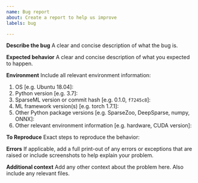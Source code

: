 ```yaml
---
name: Bug report
about: Create a report to help us improve
labels: bug

---
```


**Describe the bug**
A clear and concise description of what the bug is.

**Expected behavior**
A clear and concise description of what you expected to happen.

**Environment**
Include all relevant environment information:
1. OS [e.g. Ubuntu 18.04]:
2. Python version [e.g. 3.7]:
3. SparseML version or commit hash [e.g. 0.1.0, `f7245c8`]:
4. ML framework version(s) [e.g. torch 1.7.1]:
5. Other Python package versions [e.g. SparseZoo, DeepSparse, numpy, ONNX]:
6. Other relevant environment information [e.g. hardware, CUDA version]:

**To Reproduce**
Exact steps to reproduce the behavior:


**Errors**
If applicable, add a full print-out of any errors or exceptions that are raised or include screenshots to help explain your problem.

**Additional context**
Add any other context about the problem here. Also include any relevant files.
